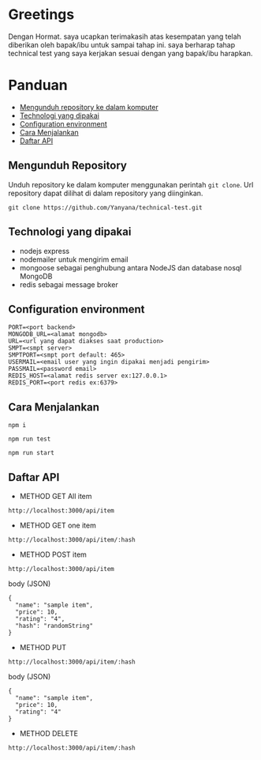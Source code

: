 # Greetings
Dengan Hormat.
saya ucapkan terimakasih atas kesempatan yang telah diberikan oleh bapak/ibu untuk sampai tahap ini.
saya berharap tahap technical test yang saya kerjakan sesuai dengan yang bapak/ibu harapkan.
# Panduan
* [Mengunduh repository ke dalam komputer](https://github.com/Yanyana/technical-test/tree/master#mengunduh-repository)
* [Technologi yang dipakai](https://github.com/Yanyana/technical-test/tree/master#technologi-yang-dipakai)
* [Configuration environment](https://github.com/Yanyana/technical-test/tree/master#configuration-environment)
* [Cara Menjalankan](https://github.com/Yanyana/technical-test/tree/master#cara-menjalankan)
* [Daftar API](https://github.com/Yanyana/technical-test/tree/master#daftar-api)

## Mengunduh Repository
Unduh repository ke dalam komputer menggunakan perintah `git clone`. Url
repository dapat dilihat di dalam repository yang diinginkan.

```
git clone https://github.com/Yanyana/technical-test.git
```

## Technologi yang dipakai
* nodejs express
* nodemailer untuk mengirim email
* mongoose sebagai penghubung antara NodeJS dan database nosql MongoDB
* redis sebagai message broker


## Configuration environment
```
PORT=<port backend>
MONGODB_URL=<alamat mongodb>
URL=<url yang dapat diakses saat production>
SMPT=<smpt server>
SMPTPORT=<smpt port default: 465>
USERMAIL=<email user yang ingin dipakai menjadi pengirim>
PASSMAIL=<password email>
REDIS_HOST=<alamat redis server ex:127.0.0.1>
REDIS_PORT=<port redis ex:6379>
```

## Cara Menjalankan
```
npm i
```
```
npm run test
```
```
npm run start
```

## Daftar API
* METHOD GET All item
```
​http://localhost:3000/api/item
```

* METHOD GET one item
```
​http://localhost:3000/api/item/:hash
```

* METHOD POST item
```
​http://localhost:3000/api/item
```

body (JSON)
```
{
  "name": "sample item",
  "price": 10,
  "rating": "4",
  "hash": "randomString"
}
```

* METHOD PUT
```
​http://localhost:3000/api/item/:hash
```

body (JSON)
```
{
  "name": "sample item",
  "price": 10,
  "rating": "4"
}
```

* METHOD DELETE
```
​http://localhost:3000/api/item/:hash
```
